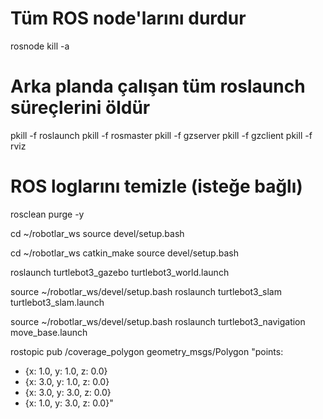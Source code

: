 # Tüm ROS node'larını durdur
rosnode kill -a

# Arka planda çalışan tüm roslaunch süreçlerini öldür
pkill -f roslaunch
pkill -f rosmaster
pkill -f gzserver
pkill -f gzclient
pkill -f rviz

# ROS loglarını temizle (isteğe bağlı)
rosclean purge -y


cd ~/robotlar_ws
source devel/setup.bash


cd ~/robotlar_ws
catkin_make
source devel/setup.bash



roslaunch turtlebot3_gazebo turtlebot3_world.launch



source ~/robotlar_ws/devel/setup.bash
roslaunch turtlebot3_slam turtlebot3_slam.launch




source ~/robotlar_ws/devel/setup.bash
roslaunch turtlebot3_navigation move_base.launch



rostopic pub /coverage_polygon geometry_msgs/Polygon "points:
- {x: 1.0, y: 1.0, z: 0.0}
- {x: 3.0, y: 1.0, z: 0.0}
- {x: 3.0, y: 3.0, z: 0.0}
- {x: 1.0, y: 3.0, z: 0.0}"
